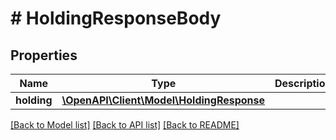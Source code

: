 # # HoldingResponseBody

## Properties

Name | Type | Description | Notes
------------ | ------------- | ------------- | -------------
**holding** | [**\OpenAPI\Client\Model\HoldingResponse**](HoldingResponse.md) |  | [optional]

[[Back to Model list]](../../README.md#models) [[Back to API list]](../../README.md#endpoints) [[Back to README]](../../README.md)
